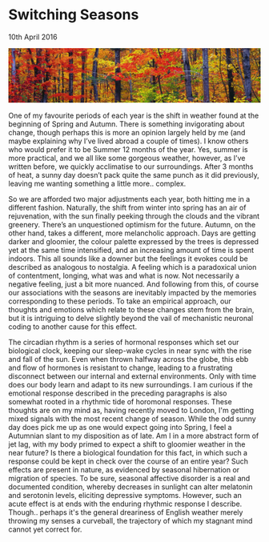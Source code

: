 # Switching Seasons
<time datetime="2016-04-10 07:00">10th April 2016</time>

![](images/forest.jpeg)

One of my favourite periods of each year is the shift in weather found at the beginning of Spring and Autumn. There is something invigorating about change, though perhaps this is more an opinion largely held by me (and maybe explaining why I’ve lived abroad a couple of times). I know others who would prefer it to be Summer 12 months of the year. Yes, summer is more practical, and we all like some gorgeous weather, however, as I’ve written before, we quickly acclimatise to our surroundings. After 3 months of heat, a sunny day doesn’t pack quite the same punch as it did previously, leaving me wanting something a little more.. complex. 

So we are afforded two major adjustments each year, both hitting me in a different fashion. Naturally, the shift from winter into spring has an air of rejuvenation, with the sun finally peeking through the clouds and the vibrant greenery. There’s an unquestioned optimism for the future. Autumn, on the other hand, takes a different, more melancholic approach. Days are getting darker and gloomier, the colour palette expressed by the trees is depressed yet at the same time intensified, and an increasing amount of time is spent indoors. This all sounds like a downer but the feelings it evokes could be described as analogous to nostalgia. A feeling which is a paradoxical union of contentment, longing, what was and what is now. Not necessarily a negative feeling, just a bit more nuanced. And following from this, of course our associations with the seasons are inevitably impacted by the memories corresponding to these periods. To take an empirical approach, our thoughts and emotions which relate to these changes stem from the brain, but it is intriguing to delve slightly beyond the vail of mechanistic neuronal coding to another cause for this effect. 
 
The circadian rhythm is a series of hormonal responses which set our biological clock, keeping our sleep-wake cycles in near sync with the rise and fall of the sun. Even when thrown halfway across the globe, this ebb and flow of hormones is resistant to change, leading to a frustrating disconnect between our internal and external environments. Only with time does our body learn and adapt to its new surroundings. I am curious if the emotional response described in the preceding paragraphs is also somewhat rooted in a rhythmic tide of horomonal responses. These thoughts are on my mind as, having recently moved to London, I'm getting mixed signals with the most recent change of season. While the odd sunny day does pick me up as one would expect going into Spring, I feel a Autumnian slant to my disposition as of late. Am I in a more abstract form of jet lag, with my body primed to expect a shift to gloomier weather in the near future? Is there a biological foundation for this fact, in which such a response could be kept in check over the course of an entire year? Such effects are present in nature, as evidenced by seasonal hibernation or migration of species. To be sure, seasonal affective disorder is a real and documented condition, whereby decreases in sunlight can alter melatonin and serotonin levels, eliciting depressive symptoms. However, such an acute effect is at ends with the enduring rhythmic response I describe. Though.. perhaps it's the general dreariness of English weather merely throwing my senses a curveball, the trajectory of which my stagnant mind cannot yet correct for. 